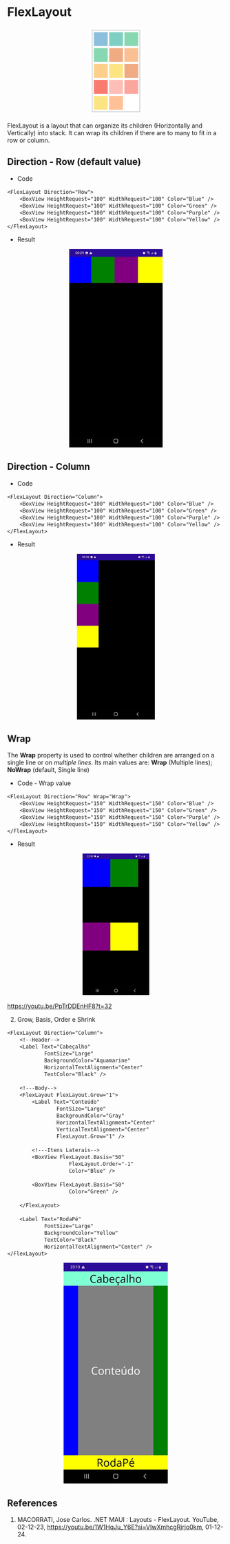 # FlexLayout

<p align="center"><img src="img01.png" /></p>

FlexLayout is a layout that can organize its children (Horizontally and Vertically) into stack. It can wrap its children if there are to many to fit in a row or column.

## Direction - Row (default value)

* Code
```
<FlexLayout Direction="Row">
    <BoxView HeightRequest="100" WidthRequest="100" Color="Blue" />
    <BoxView HeightRequest="100" WidthRequest="100" Color="Green" />
    <BoxView HeightRequest="100" WidthRequest="100" Color="Purple" />
    <BoxView HeightRequest="100" WidthRequest="100" Color="Yellow" />
</FlexLayout>
```

* Result

<p align="center"><img src="img02.png" /></p>

## Direction - Column

* Code

```
<FlexLayout Direction="Column">
    <BoxView HeightRequest="100" WidthRequest="100" Color="Blue" />
    <BoxView HeightRequest="100" WidthRequest="100" Color="Green" />
    <BoxView HeightRequest="100" WidthRequest="100" Color="Purple" />
    <BoxView HeightRequest="100" WidthRequest="100" Color="Yellow" />
</FlexLayout>
```

* Result

<p align="center"><img src="directionColumn.png" /></p>

## Wrap

The **Wrap** property is used to control whether children are arranged on a single line or on *multiple lines*. Its main values are: **Wrap** (Multiple lines); **NoWrap** (default, Single line)

* Code - Wrap value

```
<FlexLayout Direction="Row" Wrap="Wrap">
    <BoxView HeightRequest="150" WidthRequest="150" Color="Blue" />
    <BoxView HeightRequest="150" WidthRequest="150" Color="Green" />
    <BoxView HeightRequest="150" WidthRequest="150" Color="Purple" />
    <BoxView HeightRequest="150" WidthRequest="150" Color="Yellow" />
</FlexLayout>
```

* Result

<p align="center"><img src="wrap-property.png" /></p>

https://youtu.be/PpTrDDEnHF8?t=32

<!--
# FlexLayout
## Wrap
### Result
-->


2. Grow, Basis, Order e Shrink

```
<FlexLayout Direction="Column">
    <!--Header-->
    <Label Text="Cabeçalho" 
            FontSize="Large"                 
            BackgroundColor="Aquamarine"
            HorizontalTextAlignment="Center"
            TextColor="Black" />

    <!---Body-->
    <FlexLayout FlexLayout.Grow="1">
        <Label Text="Conteúdo"
                FontSize="Large"
                BackgroundColor="Gray"
                HorizontalTextAlignment="Center"
                VerticalTextAlignment="Center"
                FlexLayout.Grow="1" />
        
        <!---Itens Laterais-->
        <BoxView FlexLayout.Basis="50"
                    FlexLayout.Order="-1"
                    Color="Blue" />

        <BoxView FlexLayout.Basis="50"
                    Color="Green" />

    </FlexLayout>

    <Label Text="RodaPé"
            FontSize="Large"
            BackgroundColor="Yellow"
            TextColor="Black"
            HorizontalTextAlignment="Center" />
</FlexLayout>
```

<p align="center"><img src="img03.png" /></p>

## References

1. MACORRATI, Jose Carlos. .NET MAUI : Layouts - FlexLayout. YouTube, 02-12-23, https://youtu.be/1W1HqJu_Y6E?si=VIwXmhcgRjrjo0km, 01-12-24.